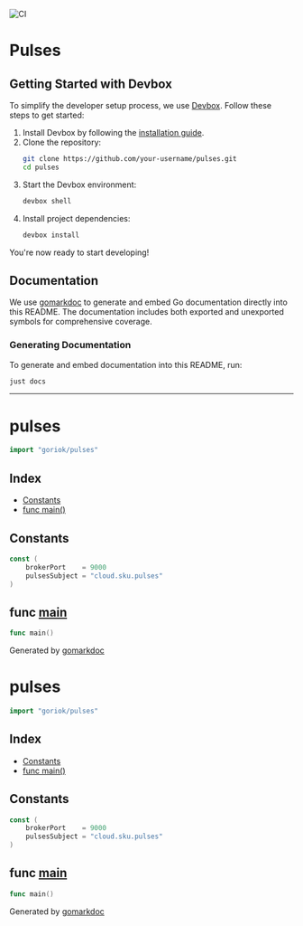 ![CI](https://github.com/goriok/pulses/actions/workflows/build.yml/badge.svg)

# Pulses

## Getting Started with Devbox

To simplify the developer setup process, we use [Devbox](https://www.jetpack.io/devbox/). Follow these steps to get started:

1. Install Devbox by following the [installation guide](https://www.jetpack.io/devbox/docs/install/).
2. Clone the repository:
   ```bash
   git clone https://github.com/your-username/pulses.git
   cd pulses
   ```
3. Start the Devbox environment:
   ```bash
   devbox shell
   ```
4. Install project dependencies:
   ```bash
   devbox install
   ```

You're now ready to start developing!

## Documentation

We use [gomarkdoc](https://github.com/princjef/gomarkdoc) to generate and embed Go documentation directly into this README. The documentation includes both exported and unexported symbols for comprehensive coverage.

### Generating Documentation

To generate and embed documentation into this README, run:

```bash
just docs
```

---

<!-- gomarkdoc:embed:start -->

<!-- Code generated by gomarkdoc. DO NOT EDIT -->

# pulses

```go
import "goriok/pulses"
```

## Index

- [Constants](#constants)
- [func main\(\)](#main)

## Constants

<a name="brokerPort"></a>

```go
const (
    brokerPort    = 9000
    pulsesSubject = "cloud.sku.pulses"
)
```

<a name="main"></a>

## func [main](https://github.com/goriok/pulses/blob/main/main.go#L17)

```go
func main()
```

Generated by [gomarkdoc](https://github.com/princjef/gomarkdoc)


<!-- Code generated by gomarkdoc. DO NOT EDIT -->

# pulses

```go
import "goriok/pulses"
```

## Index

- [Constants](<#constants>)
- [func main\(\)](<#main>)


## Constants

<a name="brokerPort"></a>

```go
const (
    brokerPort    = 9000
    pulsesSubject = "cloud.sku.pulses"
)
```

<a name="main"></a>
## func [main](<https://github.com/goriok/pulses/blob/main/main.go#L17>)

```go
func main()
```



Generated by [gomarkdoc](<https://github.com/princjef/gomarkdoc>)
